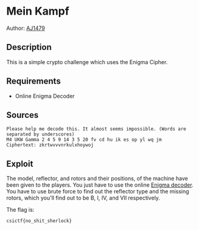 # Mein Kampf

Author: [AJ1479](https://github.com/AJ1479)

## Description

This is a simple crypto challenge which uses the Enigma Cipher.

## Requirements

- Online Enigma Decoder

## Sources

```
Please help me decode this. It almost seems impossible. (Words are separated by underscores) 
M4 UKW Gamma 2 4 5 9 14 3 5 20 fv cd hu ik es op yl wq jm
Ciphertext: zkrtwvvvnrkulxhoywoj
```

## Exploit

The model, reflector, and rotors and their positions, of the machine have been given to the players. You just have to use the online [Enigma decoder](https://cryptii.com/pipes/enigma-machine). You have to use brute force to find out the reflector type and the missing rotors, which you'll find out to be B, I, IV, and VII respectively. 
<br /> 

The flag is:

```
csictf{no_shit_sherlock}
```